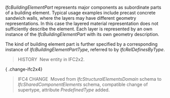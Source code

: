 _IfcBuildingElementPart_ represents major components as subordinate parts of a building element. Typical usage examples include precast concrete sandwich walls, where the layers may have different geometry representations. In this case the layered material representation does not sufficiently describe the element. Each layer is represented by an own instance of the _IfcBuildingElementPart_ with its own geometry description.

The kind of building element part is further specified by a corresponding instance of _IfcBuildingElementPartType_, referred to by _IfcRelDefinesByType_.

> HISTORY&nbsp; New entity in IFC2x2.

{ .change-ifc2x4}
> IFC4 CHANGE&nbsp; Moved from _IfcStructuralElementsDomain_ schema to _IfcSharedComponentElements_ schema, compatible change of supertype, attribute _PredefinedType_ added.
